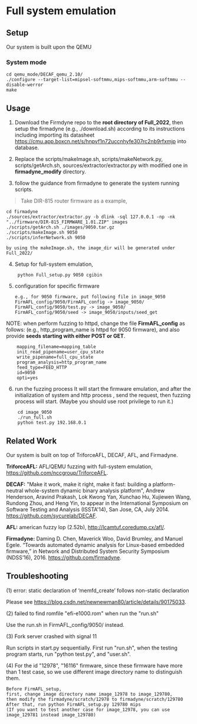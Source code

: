 # Full system emulation

## Setup

Our system is built upon the QEMU

### System mode
	cd qemu_mode/DECAF_qemu_2.10/
	./configure --target-list=mipsel-softmmu,mips-softmmu,arm-softmmu --disable-werror
	make

## Usage

1.  Download the Firmdyne repo to the **root directory of Full_2022**, then setup the firmadyne (e.g., ./download.sh) according to its instructions including importing its datasheet https://cmu.app.boxcn.net/s/hnpvf1n72uccnhyfe307rc2nb9rfxmjp into database.

2.  Replace the scripts/makeImage.sh, scripts/makeNetwork.py, scripts/getArch.sh, sources/extractor/extractor.py with modified one in **firmadyne_modify** directory.

3.  follow the guidance from firmadyne to generate the system running scripts. 
>Take DIR-815 router firmware as a example,
	
	cd firmadyne
	./sources/extractor/extractor.py -b dlink -sql 127.0.0.1 -np -nk "../firmware/DIR-815_FIRMWARE_1.01.ZIP" images
	./scripts/getArch.sh ./images/9050.tar.gz
	./scripts/makeImage.sh 9050
	./scripts/inferNetwork.sh 9050

	by using the makeImage.sh, the image_dir will be generated under Full_2022/


4. Setup for full-system emulation, 

		python Full_setup.py 9050 cgibin


5.  configuration for specific firmware

		e.g., for 9050 firmware, put following file in image_9050
		FirmAFL_config/9050/FirmAFL_config -> image_9050/
		FirmAFL_config/9050/test.py -> image_9050/
		FirmAFL_config/9050/seed -> image_9050/inputs/seed_get

NOTE: when perform fuzzing to httpd, change the file **FirmAFL_config** as follows: (e.g., http_program_name is httpd for 9050 firmware), and also provide **seeds starting with either POST or GET**.

		mapping_filename=mapping_table
		init_read_pipename=user_cpu_state
		write_pipename=full_cpu_state
		program_analysis=http_program_name
		feed_type=FEED_HTTP
		id=9050
		opti=yes

6. run the fuzzing process
It will start the firmware emulation, and after the initialization of system and http process , send the request, then fuzzing process will start. (Maybe you should use root privilege to run it.)

		cd image_9050
		./run_full.sh
		python test.py 192.168.0.1



## Related Work

Our system is built on top of TriforceAFL, DECAF, AFL, and Firmadyne.

**TriforceAFL:** AFL/QEMU fuzzing with full-system emulation, https://github.com/nccgroup/TriforceAFL.

**DECAF:** "Make it work, make it right, make it fast: building a platform-neutral whole-system dynamic binary analysis platform", Andrew Henderson, Aravind Prakash, Lok Kwong Yan, Xunchao Hu, Xujiewen Wang, Rundong Zhou, and Heng Yin, to appear in the International Symposium on Software Testing and Analysis (ISSTA'14), San Jose, CA, July 2014. https://github.com/sycurelab/DECAF.

**AFL:** american fuzzy lop (2.52b), http://lcamtuf.coredump.cx/afl/.

**Firmadyne:** Daming D. Chen, Maverick Woo, David Brumley, and Manuel Egele. “Towards automated dynamic analysis for Linux-based embedded firmware,” in Network and Distributed System Security Symposium (NDSS’16), 2016. https://github.com/firmadyne.


## Troubleshooting

(1) error: static declaration of ‘memfd_create’ follows non-static declaration

Please see https://blog.csdn.net/newnewman80/article/details/90175033.

(2) failed to find romfile "efi-e1000.rom"  when run the "run.sh"

Use the run.sh in FirmAFL_config/9050/ instead.

(3) Fork server crashed with signal 11

Run scripts in start.py sequentially. First run "run.sh", when the testing program starts, run "python test.py", and "user.sh".

(4) For the id "12978", "16116" firmware, since these firmware have more than 1 test case, so we use different image directory name to distinguish them.
	
	Before FirmAFL_setup, 
	first, change image directory name image_12978 to image_129780, 
	then modify the firmadyne/scratch/12978 to firmadyne/scratch/129780
	After that, run python FirmAFL_setup.py 129780 mips
	(If you want to test another case for image_12978, you can use image_129781 instead image_129780)

